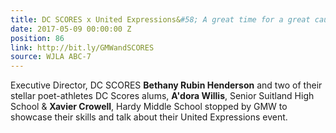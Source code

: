 ```yaml
---
title: DC SCORES x United Expressions&#58; A great time for a great cause
date: 2017-05-09 00:00:00 Z
position: 86
link: http://bit.ly/GMWandSCORES
source: WJLA ABC-7
---
```


Executive Director, DC SCORES **Bethany Rubin Henderson** and two of their stellar poet-athletes DC Scores alums, **A'dora Willis**, Senior Suitland High School & **Xavier Crowell**, Hardy Middle School stopped by GMW to showcase their skills and talk about their United Expressions event.